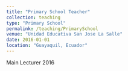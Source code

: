 ```yaml
---
title: "Primary School Teacher"
collection: teaching
type: "Primary School"
permalink: /teaching/PrimarySchool
venue: "Unidad Educativa San Jose La Salle"
date: 2016-01-01
location: "Guayaquil, Ecuador"
---
```


Main Lecturer 2016

